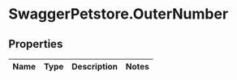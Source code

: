 # SwaggerPetstore.OuterNumber

## Properties
Name | Type | Description | Notes
------------ | ------------- | ------------- | -------------
